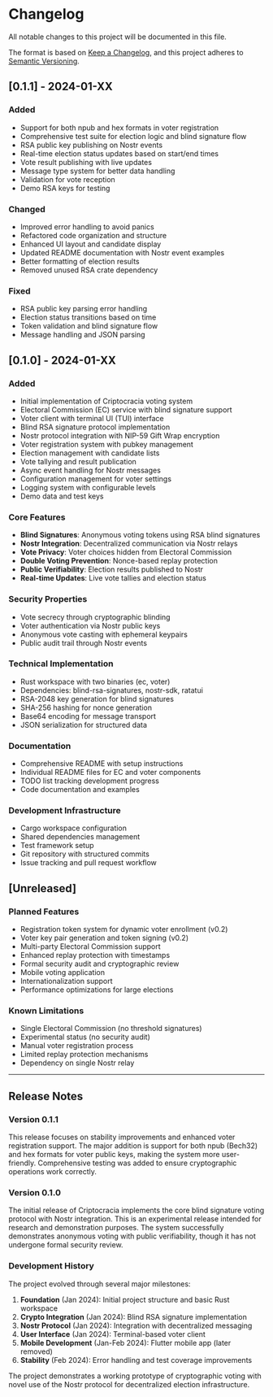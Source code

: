 # Changelog

All notable changes to this project will be documented in this file.

The format is based on [Keep a Changelog](https://keepachangelog.com/en/1.0.0/),
and this project adheres to [Semantic Versioning](https://semver.org/spec/v2.0.0.html).

## [0.1.1] - 2024-01-XX

### Added
- Support for both npub and hex formats in voter registration
- Comprehensive test suite for election logic and blind signature flow
- RSA public key publishing on Nostr events
- Real-time election status updates based on start/end times
- Vote result publishing with live updates
- Message type system for better data handling
- Validation for vote reception
- Demo RSA keys for testing

### Changed
- Improved error handling to avoid panics
- Refactored code organization and structure
- Enhanced UI layout and candidate display
- Updated README documentation with Nostr event examples
- Better formatting of election results
- Removed unused RSA crate dependency

### Fixed
- RSA public key parsing error handling
- Election status transitions based on time
- Token validation and blind signature flow
- Message handling and JSON parsing

## [0.1.0] - 2024-01-XX

### Added
- Initial implementation of Criptocracia voting system
- Electoral Commission (EC) service with blind signature support
- Voter client with terminal UI (TUI) interface
- Blind RSA signature protocol implementation
- Nostr protocol integration with NIP-59 Gift Wrap encryption
- Voter registration system with pubkey management
- Election management with candidate lists
- Vote tallying and result publication
- Async event handling for Nostr messages
- Configuration management for voter settings
- Logging system with configurable levels
- Demo data and test keys

### Core Features
- **Blind Signatures**: Anonymous voting tokens using RSA blind signatures
- **Nostr Integration**: Decentralized communication via Nostr relays
- **Vote Privacy**: Voter choices hidden from Electoral Commission
- **Double Voting Prevention**: Nonce-based replay protection
- **Public Verifiability**: Election results published to Nostr
- **Real-time Updates**: Live vote tallies and election status

### Security Properties
- Vote secrecy through cryptographic blinding
- Voter authentication via Nostr public keys
- Anonymous vote casting with ephemeral keypairs
- Public audit trail through Nostr events

### Technical Implementation
- Rust workspace with two binaries (ec, voter)
- Dependencies: blind-rsa-signatures, nostr-sdk, ratatui
- RSA-2048 key generation for blind signatures
- SHA-256 hashing for nonce generation
- Base64 encoding for message transport
- JSON serialization for structured data

### Documentation
- Comprehensive README with setup instructions
- Individual README files for EC and voter components
- TODO list tracking development progress
- Code documentation and examples

### Development Infrastructure
- Cargo workspace configuration
- Shared dependencies management
- Test framework setup
- Git repository with structured commits
- Issue tracking and pull request workflow

## [Unreleased]

### Planned Features
- Registration token system for dynamic voter enrollment (v0.2)
- Voter key pair generation and token signing (v0.2)
- Multi-party Electoral Commission support
- Enhanced replay protection with timestamps
- Formal security audit and cryptographic review
- Mobile voting application
- Internationalization support
- Performance optimizations for large elections

### Known Limitations
- Single Electoral Commission (no threshold signatures)
- Experimental status (no security audit)
- Manual voter registration process
- Limited replay protection mechanisms
- Dependency on single Nostr relay

---

## Release Notes

### Version 0.1.1
This release focuses on stability improvements and enhanced voter registration support. The major addition is support for both npub (Bech32) and hex formats for voter public keys, making the system more user-friendly. Comprehensive testing was added to ensure cryptographic operations work correctly.

### Version 0.1.0
The initial release of Criptocracia implements the core blind signature voting protocol with Nostr integration. This is an experimental release intended for research and demonstration purposes. The system successfully demonstrates anonymous voting with public verifiability, though it has not undergone formal security review.

### Development History
The project evolved through several major milestones:
1. **Foundation** (Jan 2024): Initial project structure and basic Rust workspace
2. **Crypto Integration** (Jan 2024): Blind RSA signature implementation
3. **Nostr Protocol** (Jan 2024): Integration with decentralized messaging
4. **User Interface** (Jan 2024): Terminal-based voter client
5. **Mobile Development** (Jan-Feb 2024): Flutter mobile app (later removed)
6. **Stability** (Feb 2024): Error handling and test coverage improvements

The project demonstrates a working prototype of cryptographic voting with novel use of the Nostr protocol for decentralized election infrastructure.
